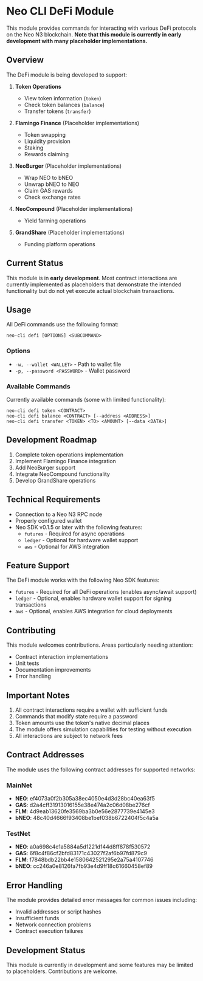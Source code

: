 # Neo CLI DeFi Module

This module provides commands for interacting with various DeFi protocols on the Neo N3 blockchain. **Note that this module is currently in early development with many placeholder implementations.**

## Overview

The DeFi module is being developed to support:

1. **Token Operations**
   - View token information (`token`)
   - Check token balances (`balance`)
   - Transfer tokens (`transfer`)

2. **Flamingo Finance** (Placeholder implementations)
   - Token swapping
   - Liquidity provision
   - Staking
   - Rewards claiming

3. **NeoBurger** (Placeholder implementations)
   - Wrap NEO to bNEO
   - Unwrap bNEO to NEO
   - Claim GAS rewards
   - Check exchange rates

4. **NeoCompound** (Placeholder implementations)
   - Yield farming operations

5. **GrandShare** (Placeholder implementations)
   - Funding platform operations

## Current Status

This module is in **early development**. Most contract interactions are currently implemented as placeholders that demonstrate the intended functionality but do not yet execute actual blockchain transactions.

## Usage

All DeFi commands use the following format:

```
neo-cli defi [OPTIONS] <SUBCOMMAND>
```

### Options

- `-w, --wallet <WALLET>` - Path to wallet file
- `-p, --password <PASSWORD>` - Wallet password

### Available Commands

Currently available commands (some with limited functionality):

```
neo-cli defi token <CONTRACT>
neo-cli defi balance <CONTRACT> [--address <ADDRESS>]
neo-cli defi transfer <TOKEN> <TO> <AMOUNT> [--data <DATA>]
```

## Development Roadmap

1. Complete token operations implementation
2. Implement Flamingo Finance integration
3. Add NeoBurger support
4. Integrate NeoCompound functionality
5. Develop GrandShare operations

## Technical Requirements

- Connection to a Neo N3 RPC node
- Properly configured wallet
- Neo SDK v0.1.5 or later with the following features:
  - `futures` - Required for async operations
  - `ledger` - Optional for hardware wallet support
  - `aws` - Optional for AWS integration

## Feature Support

The DeFi module works with the following Neo SDK features:
- `futures` - Required for all DeFi operations (enables async/await support)
- `ledger` - Optional, enables hardware wallet support for signing transactions
- `aws` - Optional, enables AWS integration for cloud deployments

## Contributing

This module welcomes contributions. Areas particularly needing attention:
- Contract interaction implementations
- Unit tests
- Documentation improvements
- Error handling

## Important Notes

1. All contract interactions require a wallet with sufficient funds
2. Commands that modify state require a password
3. Token amounts use the token's native decimal places
4. The module offers simulation capabilities for testing without execution
5. All interactions are subject to network fees

## Contract Addresses

The module uses the following contract addresses for supported networks:

### MainNet

- **NEO**: ef4073a0f2b305a38ec4050e4d3d28bc40ea63f5
- **GAS**: d2a4cff31913016155e38e474a2c06d08be276cf
- **FLM**: 4d9eab13620fe3569ba3b0e56e2877739e4145e3
- **bNEO**: 48c40d4666f93408be1bef038b6722404f5c4a5a

### TestNet

- **NEO**: a0a698c4e1a5884a5d1221d144d8ff878f530572
- **GAS**: 6f8c4f86cf2bfd83171c43027f2af6b97fd879c9
- **FLM**: f7848bdb22bb4e1580642521295e2a75a4107746
- **bNEO**: cc246a0e8126fa7fb93e4d9ff18c61660458ef89

## Error Handling

The module provides detailed error messages for common issues including:

- Invalid addresses or script hashes
- Insufficient funds
- Network connection problems
- Contract execution failures

## Development Status

This module is currently in development and some features may be limited to placeholders. Contributions are welcome. 